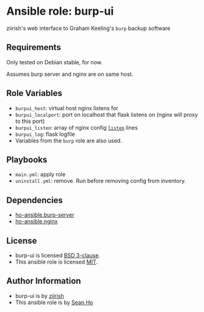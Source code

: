 # Ansible role: burp-ui
ziirish's web interface to Graham Keeling's `burp` backup software

## Requirements
Only tested on Debian stable, for now.

Assumes burp server and nginx are on same host.

## Role Variables
+ `burpui_host`: virtual host nginx listens for
+ `burpui_localport`: port on localhost that flask listens on
  (nginx will proxy to this port)
+ `burpui_listen`: array of nginx config 
  [`listen`](http://nginx.org/en/docs/http/ngx_http_core_module.html#listen) lines
+ `burpui_log`: flask logfile
+ Variables from the `burp` role are also used.

## Playbooks
+ `main.yml`: apply role
+ `uninstall.yml`: remove. Run before removing config from inventory.

## Dependencies
+ [ho-ansible.burp-server](https://github.com/ho-ansible/burp-server)
+ [ho-ansible.nginx](https://github.com/ho-ansible/nginx)

## License
+ burp-ui is licensed [BSD 3-clause](https://github.com/ziirish/burp-ui/blob/master/LICENSE).
+ This ansible role is licensed [MIT](LICENSE).

## Author Information
+ burp-ui is by [ziirish](https://github.com/ziirish/burp-ui)
+ This ansible role is by [Sean Ho](https://github.com/ho-ansible/)
